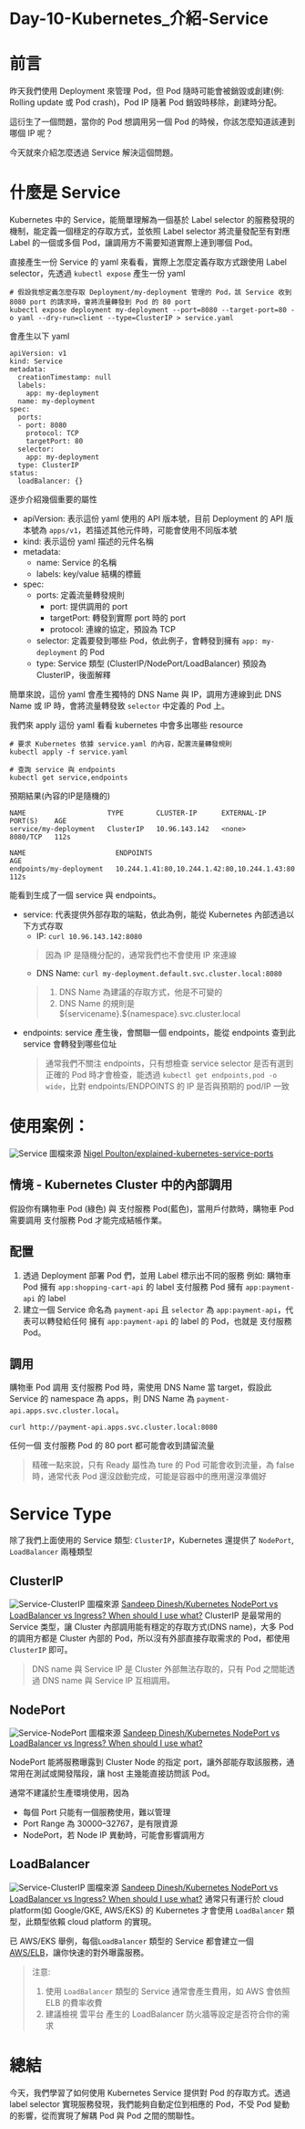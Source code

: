 # Day-10-Kubernetes_介紹-Service

# 前言
昨天我們使用 Deployment 來管理 Pod，但 Pod 隨時可能會被銷毀或創建(例: Rolling update 或 Pod crash)，Pod IP 隨著 Pod 銷毀時移除，創建時分配。

這衍生了一個問題，當你的 Pod 想調用另一個 Pod 的時候，你該怎麼知道該連到哪個 IP 呢？

今天就來介紹怎麼透過 Service 解決這個問題。

# 什麼是 Service
Kubernetes 中的 Service，能簡單理解為一個基於 Label selector 的服務發現的機制，能定義一個穩定的存取方式，並依照 Label selector 將流量發配至有對應 Label 的一個或多個 Pod，讓調用方不需要知道實際上連到哪個 Pod。

直接產生一份 Service 的 yaml 來看看，實際上怎麼定義存取方式跟使用 Label selector，先透過 `kubectl expose` 產生一份 yaml
```
# 假設我想定義怎麼存取 Deployment/my-deployment 管理的 Pod，該 Service 收到 8080 port 的請求時，會將流量轉發到 Pod 的 80 port 
kubectl expose deployment my-deployment --port=8080 --target-port=80 -o yaml --dry-run=client --type=ClusterIP > service.yaml
```

會產生以下 yaml
```
apiVersion: v1
kind: Service
metadata:
  creationTimestamp: null
  labels:
    app: my-deployment
  name: my-deployment
spec:
  ports:
  - port: 8080
    protocol: TCP
    targetPort: 80
  selector:
    app: my-deployment
  type: ClusterIP
status:
  loadBalancer: {}
```

逐步介紹幾個重要的屬性
- apiVersion: 表示這份 yaml 使用的 API 版本號，目前 Deployment 的 API 版本號為 `apps/v1`，若描述其他元件時，可能會使用不同版本號
- kind: 表示這份 yaml 描述的元件名稱
- metadata: 
  - name: Service 的名稱
  - labels: key/value 結構的標籤
- spec:
  - ports: 定義流量轉發規則
    - port: 提供調用的 port 
    - targetPort: 轉發到實際 port 時的 port
    - protocol: 連線的協定，預設為 TCP
  - selector: 定義要發到哪些 Pod，依此例子，會轉發到擁有 `app: my-deployment` 的 Pod
  - type: Service 類型 (ClusterIP/NodePort/LoadBalancer) 預設為 ClusterIP，後面解釋

簡單來說，這份 yaml 會產生獨特的 DNS Name 與 IP，調用方連線到此  DNS Name 或 IP 時，會將流量轉發致 `selector` 中定義的 Pod 上。

我們來 apply 這份 yaml 看看 kubernetes 中會多出哪些 resource
```
# 要求 Kubernetes 依據 service.yaml 的內容，配置流量轉發規則
kubectl apply -f service.yaml

# 查詢 service 與 endpoints
kubectl get service,endpoints
```
預期結果(內容的IP是隨機的)
```
NAME                    TYPE        CLUSTER-IP      EXTERNAL-IP   PORT(S)    AGE
service/my-deployment   ClusterIP   10.96.143.142   <none>        8080/TCP   112s

NAME                      ENDPOINTS                                      AGE
endpoints/my-deployment   10.244.1.41:80,10.244.1.42:80,10.244.1.43:80   112s
```

能看到生成了一個 service 與 endpoints。
- service: 代表提供外部存取的端點，依此為例，能從 Kubernetes 內部透過以下方式存取
  - IP: `curl 10.96.143.142:8080`
  > 因為 IP 是隨機分配的，通常我們也不會使用 IP 來連線
  - DNS Name: `curl my-deployment.default.svc.cluster.local:8080`
  > 1. DNS Name 為建議的存取方式，他是不可變的
  > 2. DNS Name 的規則是 \${servicename}.\${namespace}.svc.cluster.local
- endpoints: service 產生後，會關聯一個 endpoints，能從 endpoints 查到此 service 會轉發到哪些位址
  > 通常我們不關注 endpoints，只有想檢查 service selector 是否有選到正確的 Pod 時才會檢查，能透過 `kubectl get endpoints,pod -o wide`，比對 endpoints/ENDPOINTS 的 IP 是否與預期的 pod/IP 一致 

# 使用案例：
![Service](https://img1.wsimg.com/isteam/ip/ada6c322-5e3c-4a32-af67-7ac2e8fbc7ba/cluster-ip-pic.png/:/cr=t:0%25,l:0%25,w:100%25,h:100%25/rs=w:1280)
圖檔來源 [Nigel Poulton/explained-kubernetes-service-ports](https://nigelpoulton.com/explained-kubernetes-service-ports/)    

## 情境 - Kubernetes Cluster 中的內部調用
假設你有購物車 Pod (綠色) 與 支付服務 Pod(藍色)，當用戶付款時，購物車 Pod 需要調用 支付服務 Pod 才能完成結帳作業。

## 配置
1. 透過 Deployment 部署 Pod 們，並用 Label 標示出不同的服務
  例如: 
    購物車 Pod 擁有 `app:shopping-cart-api` 的 label
    支付服務 Pod 擁有 `app:payment-api` 的 label
2. 建立一個 Service 命名為 `payment-api` 且 `selector` 為 `app:payment-api`，代表可以轉發給任何 擁有 `app:payment-api` 的 label 的 Pod，也就是 支付服務 Pod。
  
## 調用
  購物車 Pod 調用 支付服務 Pod 時，需使用 DNS Name 當 target，假設此 Service 的 namespace 為 apps，則 DNS Name 為 `payment-api.apps.svc.cluster.local`。   
  ```
  curl http://payment-api.apps.svc.cluster.local:8080
  ````

  任何一個 支付服務 Pod 的 80 port 都可能會收到請留流量
  > 精確一點來說，只有 Ready 屬性為 ture 的 Pod 可能會收到流量，為 false 時，通常代表 Pod 還沒啟動完成，可能是容器中的應用還沒準備好

# Service Type
除了我們上面使用的 Service 類型: `ClusterIP`，Kubernetes 還提供了 `NodePort`, `LoadBalancer` 兩種類型

## ClusterIP
![Service-ClusterIP](https://seongjin.me/content/images/2022/02/clusterip.png)
圖檔來源 [Sandeep Dinesh/Kubernetes NodePort vs LoadBalancer vs Ingress? When should I use what?](https://medium.com/google-cloud/kubernetes-nodeport-vs-loadbalancer-vs-ingress-when-should-i-use-what-922f010849e0)
ClusterIP 是最常用的 Service 类型，讓 Cluster 內部調用能有穩定的存取方式(DNS name)，大多 Pod 的調用方都是 Cluster 內部的 Pod，所以沒有外部直接存取需求的 Pod，都使用 `ClusterIP` 即可。
> DNS name 與 Service IP 是 Cluster 外部無法存取的，只有 Pod 之間能透過 DNS name 與 Service IP 互相調用。

## NodePort
![Service-NodePort](https://miro.medium.com/v2/resize:fit:720/format:webp/1*CdyUtG-8CfGu2oFC5s0KwA.png)
圖檔來源 [Sandeep Dinesh/Kubernetes NodePort vs LoadBalancer vs Ingress? When should I use what?](https://medium.com/google-cloud/kubernetes-nodeport-vs-loadbalancer-vs-ingress-when-should-i-use-what-922f010849e0)

NodePort 能將服務曝露到 Cluster Node 的指定 port，讓外部能存取該服務，通常用在測試或開發階段，讓 host 主幾能直接訪問該 Pod。

通常不建議於生產環境使用，因為
- 每個 Port 只能有一個服務使用，難以管理
- Port Range 為 30000–32767，是有限資源
- NodePort，若 Node IP 異動時，可能會影響調用方

## LoadBalancer
![Service-ClusterIP](https://miro.medium.com/v2/resize:fit:720/format:webp/1*P-10bQg_1VheU9DRlvHBTQ.png)
圖檔來源 [Sandeep Dinesh/Kubernetes NodePort vs LoadBalancer vs Ingress? When should I use what?](https://medium.com/google-cloud/kubernetes-nodeport-vs-loadbalancer-vs-ingress-when-should-i-use-what-922f010849e0)
通常只有運行於 cloud platform(如 Google/GKE, AWS/EKS) 的 Kubernetes 才會使用 `LoadBalancer` 類型，此類型依賴 cloud platform 的實現。

已 AWS/EKS 舉例，每個`LoadBalancer` 類型的 Service 都會建立一個 [AWS/ELB](https://aws.amazon.com/tw/elasticloadbalancing/)，讓你快速的對外曝露服務。

> 注意:    
> 1. 使用 `LoadBalancer` 類型的 Service 通常會產生費用，如 AWS 會依照 ELB 的費率收費
> 2. 建議檢視 雲平台 產生的 LoadBalancer 防火牆等設定是否符合你的需求

# 總結
今天，我們學習了如何使用 Kubernetes Service 提供對 Pod 的存取方式。透過 label selector 實現服務發現，我們能夠自動定位到相應的 Pod，不受 Pod 變動的影響，從而實現了解耦 Pod 與 Pod 之間的關聯性。
 